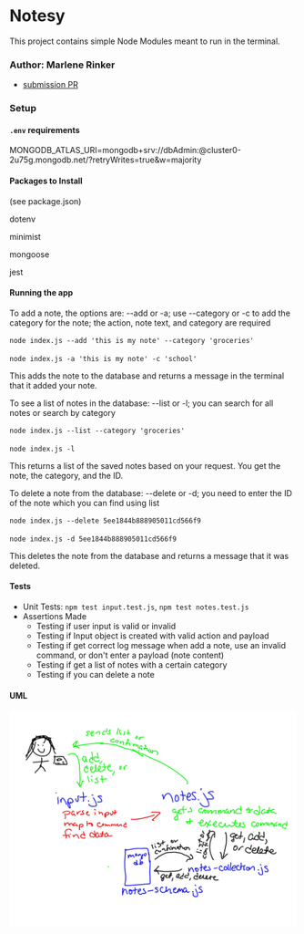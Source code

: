 # Notesy

This project contains simple Node Modules meant to run in the terminal.


### Author: Marlene Rinker

- [submission PR](https://github.com/marlenerinker-401-advanced-javascript/notes/pull/5)
<!-- - [tests report](https://github.com/tutuorial-401js/class-00/actions) -->
<!-- - [front-end](https://tutorial-401js.herokuapp.com/) -->

### Setup

#### `.env` requirements

MONGODB_ATLAS_URI=mongodb+srv://dbAdmin:<password>@cluster0-2u75g.mongodb.net/<dbname>?retryWrites=true&w=majority

#### Packages to Install
(see package.json)

dotenv

minimist

mongoose

jest



#### Running the app

To add a note, the options are: --add or -a; use --category or -c to add the category for the note; the action, note text, and category are required

```
node index.js --add 'this is my note' --category 'groceries'

node index.js -a 'this is my note' -c 'school'
```
This adds the note to the database and returns a message in the terminal that it added your note.

To see a list of notes in the database: --list or -l; you can search for all notes or search by category

```
node index.js --list --category 'groceries'

node index.js -l
```
This returns a list of the saved notes based on your request. You get the note, the category, and the ID.

To delete a note from the database: --delete or -d; you need to enter the ID of the note which you can find using list

```
node index.js --delete 5ee1844b888905011cd566f9

node index.js -d 5ee1844b888905011cd566f9
```
This deletes the note from the database and returns a message that it was deleted.



#### Tests

- Unit Tests: `npm test input.test.js`, `npm test notes.test.js`
- Assertions Made
  - Testing if user input is valid or invalid
  - Testing if Input object is created with valid action and payload
  - Testing if get correct log message when add a note, use an invalid command, or don't enter a payload (note content)
  - Testing if get a list of notes with a certain category
  - Testing if you can delete a note

#### UML

![UML Diagram](notesy.jpg)